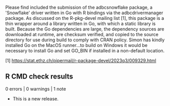 
Please find included the submission of the adbcsnowflake package, a 'Snowflake'
driver written in Go with R bindings via the adbcdrivermanager package. As
discussed on the R-pkg-devel mailing list [1], this package is a thin wrapper
around a library written in Go, with which a static library is built.
Because the Go dependencies are large, the dependency sources are downloaded
at runtime, are checksum verified, and copied to the source directory for use
during build to comply with CRAN policy. Simon has kindly installed Go on
the MacOS runner...to build on Windows it would be necessary to install Go
and set GO_BIN if installed in a non-default location.

[1] https://stat.ethz.ch/pipermail/r-package-devel/2023q3/009329.html

## R CMD check results

0 errors | 0 warnings | 1 note

* This is a new release.

